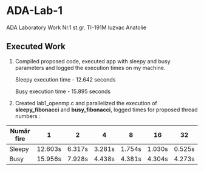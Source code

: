 # ADA-Lab-1
ADA Laboratory Work Nr.1 st.gr. TI-191M Iuzvac Anatolie

## Executed Work

1. Compiled proposed code, executed app with sleepy and busy parameters and logged the execution times on my machine.

    Sleepy execution time - 12.642 seconds

    Busy execution time - 15.895 seconds

2. Created lab1_openmp.c and parallelized the execution of **sleepy_fibonacci** and **busy_fibonacci**, logged times for proposed thread numbers : 

| Număr fire        | 1           |   2    |   4    |    8   |    16  |   32   |
| ----------------- |-------------| ------ | ------ | ------ | ------ | ------ |
| Sleepy            | 12.603s     | 6.317s | 3.281s | 1.754s | 1.030s | 0.525s |
| Busy              | 15.956s     | 7.928s | 4.438s | 4.381s | 4.304s | 4.273s |
